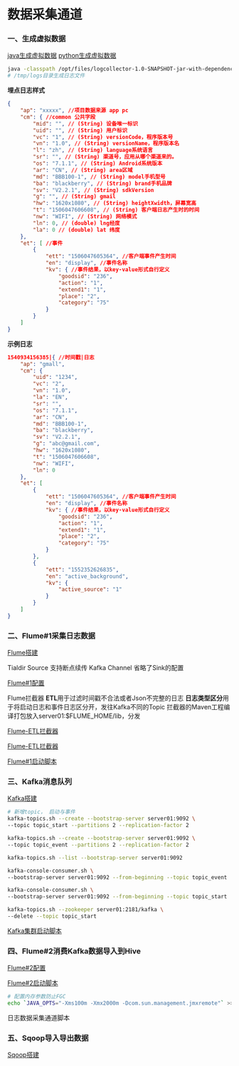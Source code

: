 # 数据采集通道

### 一、生成虚拟数据

[java生成虚拟数据](../proj/logcollector/src/main/java/com/tian/appclient/AppMain.java)
[python生成虚拟数据](../scripts/python/data_gen.py)

```bash
java -classpath /opt/files/logcollector-1.0-SNAPSHOT-jar-with-dependencies.jar com.tian.appclient.AppMain > /opt/files/test.log
# /tmp/logs目录生成日志文件
```



**埋点日志样式**

```json
{
    "ap": "xxxxx", //项目数据来源 app pc
    "cm": { //common 公共字段
        "mid": "", // (String) 设备唯一标识
        "uid": "", // (String) 用户标识
        "vc": "1", // (String) versionCode，程序版本号
        "vn": "1.0", // (String) versionName，程序版本名
        "l": "zh", // (String) language系统语言
        "sr": "", // (String) 渠道号，应用从哪个渠道来的。
        "os": "7.1.1", // (String) Android系统版本
        "ar": "CN", // (String) area区域
        "md": "BBB100-1", // (String) model手机型号
        "ba": "blackberry", // (String) brand手机品牌
        "sv": "V2.2.1", // (String) sdkVersion
        "g": "", // (String) gmail
        "hw": "1620x1080", // (String) heightXwidth，屏幕宽高
        "t": "1506047606608", // (String) 客户端日志产生时的时间
        "nw": "WIFI", // (String) 网络模式
        "ln": 0, // (double) lng经度
        "la": 0 // (double) lat 纬度
    },
    "et": [ //事件
        {
            "ett": "1506047605364", //客户端事件产生时间
            "en": "display", //事件名称
            "kv": { //事件结果，以key-value形式自行定义
                "goodsid": "236",
                "action": "1",
                "extend1": "1",
                "place": "2",
                "category": "75"
            }
        }
    ]
}
```

**示例日志**
```json
1540934156385|{ //时间戳|日志
    "ap": "gmall",
    "cm": {
        "uid": "1234",
        "vc": "2",
        "vn": "1.0",
        "la": "EN",
        "sr": "",
        "os": "7.1.1",
        "ar": "CN",
        "md": "BBB100-1",
        "ba": "blackberry",
        "sv": "V2.2.1",
        "g": "abc@gmail.com",
        "hw": "1620x1080",
        "t": "1506047606608",
        "nw": "WIFI",
        "ln": 0
    },
    "et": [
        {
            "ett": "1506047605364", //客户端事件产生时间
            "en": "display", //事件名称
            "kv": { //事件结果，以key-value形式自行定义
                "goodsid": "236",
                "action": "1",
                "extend1": "1",
                "place": "2",
                "category": "75"
            }
        },
        {
            "ett": "1552352626835",
            "en": "active_background",
            "kv": {
                "active_source": "1"
            }
        }
    ]
}
```


### 二、Flume#1采集日志数据

[Flume搭建](../doc/env_build_new.md##flume-1.9.0)

Tialdir Source 支持断点续传
Kafka Channel 省略了Sink的配置


[Flume#1配置](../code/acquisition_channel/flume01.conf)


Flume拦截器
**ETL**用于过滤时间戳不合法或者Json不完整的日志
**日志类型区分**用于将启动日志和事件日志区分开，发往Kafka不同的Topic
拦截器的Maven工程编译打包放入server01:$FLUME_HOME/lib，分发


[Flume-ETL拦截器](../proj/flume-interceptor/src/main/java/com/tian/flume/interceptor/LogETLInterceptor.java)

[Flume-ETL拦截器](../proj/flume-interceptor/src/main/java/com/tian/flume/interceptor/LogTypeInterceptor.java)

[Flume#1启动脚本](../scripts/shell/flume01.sh)



### 三、Kafka消息队列

[Kafka搭建](../doc/env_build_new.md##kafka_2.11-2.4.1)

```sh
# 新增topic， 启动与事件
kafka-topics.sh --create --bootstrap-server server01:9092 \
--topic topic_start --partitions 2 --replication-factor 2

kafka-topics.sh --create --bootstrap-server server01:9092 \
--topic topic_event --partitions 2 --replication-factor 2

kafka-topics.sh --list --bootstrap-server server01:9092

kafka-console-consumer.sh \
--bootstrap-server server01:9092 --from-beginning --topic topic_event

kafka-console-consumer.sh \
--bootstrap-server server01:9092 --from-beginning --topic topic_start

kafka-topics.sh --zookeeper server01:2181/kafka \
--delete --topic topic_start
```


[Kafka集群启动脚本](../scripts/shell/kaf.sh)

<!-- Kafka压力测试于集群规划 -->

### 四、Flume#2消费Kafka数据导入到Hive


[Flume#2配置](../code/acquisition_channel/flume02.conf)

[Flume#2启动脚本](../scripts/shell/flume02.sh)

```sh
# 配置内存参数防止FGC
echo `JAVA_OPTS="-Xms100m -Xmx2000m -Dcom.sun.management.jmxremote"` >> $FLUME_HOME/conf/flume-env.sh
```

日志数据采集通道脚本

### 五、Sqoop导入导出数据

[Sqoop搭建](../doc/env_build_new.md##Sqoop-1.4.6)


